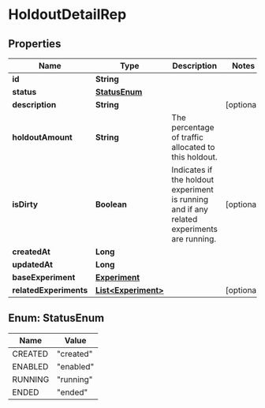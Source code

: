 

# HoldoutDetailRep


## Properties

| Name | Type | Description | Notes |
|------------ | ------------- | ------------- | -------------|
|**id** | **String** |  |  |
|**status** | [**StatusEnum**](#StatusEnum) |  |  |
|**description** | **String** |  |  [optional] |
|**holdoutAmount** | **String** | The percentage of traffic allocated to this holdout. |  |
|**isDirty** | **Boolean** | Indicates if the holdout experiment is running and if any related experiments are running. |  [optional] |
|**createdAt** | **Long** |  |  |
|**updatedAt** | **Long** |  |  |
|**baseExperiment** | [**Experiment**](Experiment.md) |  |  |
|**relatedExperiments** | [**List&lt;Experiment&gt;**](Experiment.md) |  |  [optional] |



## Enum: StatusEnum

| Name | Value |
|---- | -----|
| CREATED | &quot;created&quot; |
| ENABLED | &quot;enabled&quot; |
| RUNNING | &quot;running&quot; |
| ENDED | &quot;ended&quot; |



